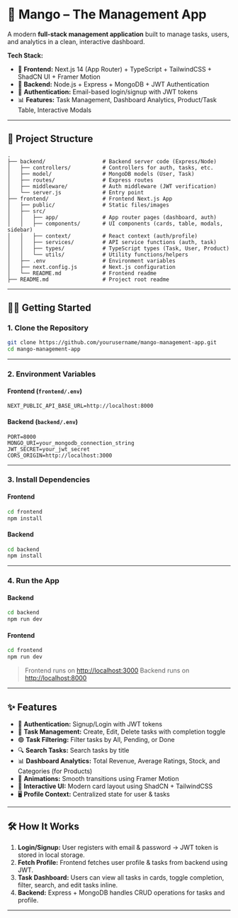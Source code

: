 

# 🥭 Mango – The Management App

A modern **full-stack management application** built to manage tasks, users, and analytics in a clean, interactive dashboard.

**Tech Stack:**

* 🧠 **Frontend:** Next.js 14 (App Router) + TypeScript + TailwindCSS + ShadCN UI + Framer Motion
* 🔧 **Backend:** Node.js + Express + MongoDB + JWT Authentication
* 🔐 **Authentication:** Email-based login/signup with JWT tokens
* 📊 **Features:** Task Management, Dashboard Analytics, Product/Task Table, Interactive Modals

---

## 📁 Project Structure

```
.
├── backend/                  # Backend server code (Express/Node)
│   ├── controllers/          # Controllers for auth, tasks, etc.
│   ├── model/                # MongoDB models (User, Task)
│   ├── routes/               # Express routes
│   ├── middleware/           # Auth middleware (JWT verification)
│   └── server.js             # Entry point
├── frontend/                 # Frontend Next.js App
│   ├── public/               # Static files/images
│   ├── src/
│   │   ├── app/              # App router pages (dashboard, auth)
│   │   ├── components/       # UI components (cards, table, modals, sidebar)
│   │   ├── context/          # React context (auth/profile)
│   │   ├── services/         # API service functions (auth, task)
│   │   ├── types/            # TypeScript types (Task, User, Product)
│   │   └── utils/            # Utility functions/helpers
│   ├── .env                  # Environment variables
│   ├── next.config.js        # Next.js configuration
│   └── README.md             # Frontend readme
├── README.md                 # Project root readme
```

---

## 🧑‍💻 Getting Started

### 1. Clone the Repository

```bash
git clone https://github.com/yourusername/mango-management-app.git
cd mango-management-app
```

---

### 2. Environment Variables

#### Frontend (`frontend/.env`)

```env
NEXT_PUBLIC_API_BASE_URL=http://localhost:8000
```

#### Backend (`backend/.env`)

```env
PORT=8000
MONGO_URI=your_mongodb_connection_string
JWT_SECRET=your_jwt_secret
CORS_ORIGIN=http://localhost:3000
```

---

### 3. Install Dependencies

#### Frontend

```bash
cd frontend
npm install
```

#### Backend

```bash
cd backend
npm install
```

---

### 4. Run the App

#### Backend

```bash
cd backend
npm run dev
```

#### Frontend

```bash
cd frontend
npm run dev
```

> Frontend runs on [http://localhost:3000](http://localhost:3000)
> Backend runs on [http://localhost:8000](http://localhost:8000)

---

## ✨ Features

* 🔐 **Authentication:** Signup/Login with JWT tokens
* 📝 **Task Management:** Create, Edit, Delete tasks with completion toggle
* 🟢 **Task Filtering:** Filter tasks by All, Pending, or Done
* 🔍 **Search Tasks:** Search tasks by title
* 📊 **Dashboard Analytics:** Total Revenue, Average Ratings, Stock, and Categories (for Products)
* 💨 **Animations:** Smooth transitions using Framer Motion
* 🧹 **Interactive UI:** Modern card layout using ShadCN + TailwindCSS
* 🖥️ **Profile Context:** Centralized state for user & tasks

---

## 🛠️ How It Works

1. **Login/Signup:** User registers with email & password → JWT token is stored in local storage.
2. **Fetch Profile:** Frontend fetches user profile & tasks from backend using JWT.
3. **Task Dashboard:** Users can view all tasks in cards, toggle completion, filter, search, and edit tasks inline.
4. **Backend:** Express + MongoDB handles CRUD operations for tasks and profile.


---
